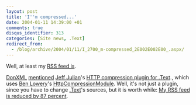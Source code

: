 ```yaml
---
layout: post
title: 'I''m compressed...'
date: 2004-01-11 14:39:00 +01
comments: true
disqus_identifier: 313
categories: [Site news, .Text]
redirect_from:
  - /blog/archive/2004/01/11/I_2700_m-compressed_2E002E002E00_.aspx/
---
```


Well, at least my [RSS feed is](http://pipeboost.com/getreport.asp?URL=http://thomasfreudenberg.com/blog/rss.aspx).

[DonXML](http://weblogs.asp.net/donxml/) [mentioned](http://weblogs.asp.net/donxml/archive/2004/01/10/49535.aspx) [Jeff Julian](http://geekswithblogs.net/jjulian/)'s [HTTP compression plugin for .Text](http://geekswithblogs.net/jjulian/archive/2004/01/10/1211.aspx)., which uses [Ben Lowery](http://www.blowery.org/)'s [HttpCompressionModule](http://www.blowery.org/code/HttpCompressionModule.html). Well, it's not just a plugin, since you have to change [.Text](http://www.gotdotnet.com/Community/Workspaces/viewUploads.aspx?id=e99fccb3-1a8c-42b5-90ee-348f6b77c407)'s sources, but it is worth while: [My RSS feed is reduced by 87 percent](http://pipeboost.com/getreport.asp?URL=http://thomasfreudenberg.com/blog/rss.aspx).

